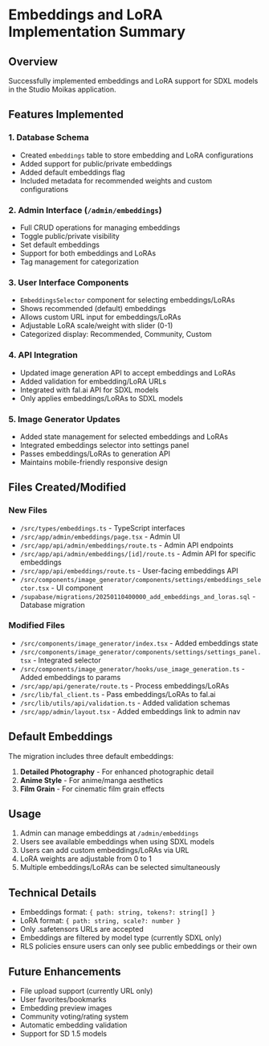 # Embeddings and LoRA Implementation Summary

## Overview
Successfully implemented embeddings and LoRA support for SDXL models in the Studio Moikas application.

## Features Implemented

### 1. Database Schema
- Created `embeddings` table to store embedding and LoRA configurations
- Added support for public/private embeddings
- Added default embeddings flag
- Included metadata for recommended weights and custom configurations

### 2. Admin Interface (`/admin/embeddings`)
- Full CRUD operations for managing embeddings
- Toggle public/private visibility
- Set default embeddings
- Support for both embeddings and LoRAs
- Tag management for categorization

### 3. User Interface Components
- `EmbeddingsSelector` component for selecting embeddings/LoRAs
- Shows recommended (default) embeddings
- Allows custom URL input for embeddings/LoRAs
- Adjustable LoRA scale/weight with slider (0-1)
- Categorized display: Recommended, Community, Custom

### 4. API Integration
- Updated image generation API to accept embeddings and LoRAs
- Added validation for embedding/LoRA URLs
- Integrated with fal.ai API for SDXL models
- Only applies embeddings/LoRAs to SDXL models

### 5. Image Generator Updates
- Added state management for selected embeddings and LoRAs
- Integrated embeddings selector into settings panel
- Passes embeddings/LoRAs to generation API
- Maintains mobile-friendly responsive design

## Files Created/Modified

### New Files
- `/src/types/embeddings.ts` - TypeScript interfaces
- `/src/app/admin/embeddings/page.tsx` - Admin UI
- `/src/app/api/admin/embeddings/route.ts` - Admin API endpoints
- `/src/app/api/admin/embeddings/[id]/route.ts` - Admin API for specific embeddings
- `/src/app/api/embeddings/route.ts` - User-facing embeddings API
- `/src/components/image_generator/components/settings/embeddings_selector.tsx` - UI component
- `/supabase/migrations/20250110400000_add_embeddings_and_loras.sql` - Database migration

### Modified Files
- `/src/components/image_generator/index.tsx` - Added embeddings state
- `/src/components/image_generator/components/settings/settings_panel.tsx` - Integrated selector
- `/src/components/image_generator/hooks/use_image_generation.ts` - Added embeddings to params
- `/src/app/api/generate/route.ts` - Process embeddings/LoRAs
- `/src/lib/fal_client.ts` - Pass embeddings/LoRAs to fal.ai
- `/src/lib/utils/api/validation.ts` - Added validation schemas
- `/src/app/admin/layout.tsx` - Added embeddings link to admin nav

## Default Embeddings
The migration includes three default embeddings:
1. **Detailed Photography** - For enhanced photographic detail
2. **Anime Style** - For anime/manga aesthetics
3. **Film Grain** - For cinematic film grain effects

## Usage
1. Admin can manage embeddings at `/admin/embeddings`
2. Users see available embeddings when using SDXL models
3. Users can add custom embeddings/LoRAs via URL
4. LoRA weights are adjustable from 0 to 1
5. Multiple embeddings/LoRAs can be selected simultaneously

## Technical Details
- Embeddings format: `{ path: string, tokens?: string[] }`
- LoRA format: `{ path: string, scale?: number }`
- Only .safetensors URLs are accepted
- Embeddings are filtered by model type (currently SDXL only)
- RLS policies ensure users can only see public embeddings or their own

## Future Enhancements
- File upload support (currently URL only)
- User favorites/bookmarks
- Embedding preview images
- Community voting/rating system
- Automatic embedding validation
- Support for SD 1.5 models